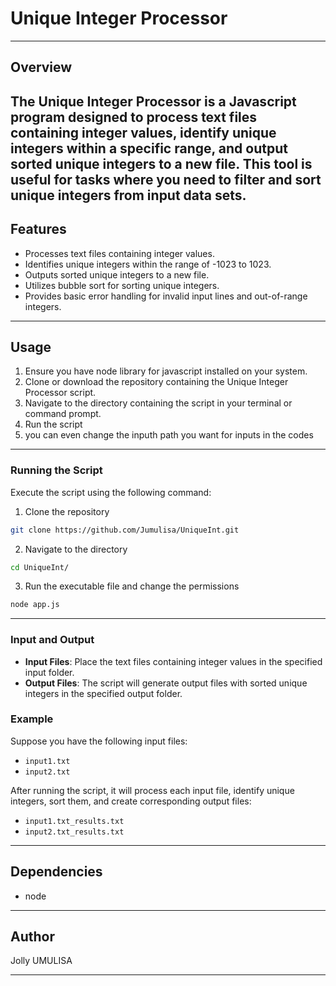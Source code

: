 # Unique Integer Processor
------------------------------------------------------------------------------------------------------------------------------------------
## Overview
The Unique Integer Processor is a  Javascript program designed to process text files containing integer values, identify unique integers within a specific range, and output sorted unique integers to a new file. This tool is useful for tasks where you need to filter and sort unique integers from input data sets.
------------------------------------------------------------------------------------------------------------------------------------------
## Features
- Processes text files containing integer values.
- Identifies unique integers within the range of -1023 to 1023.
- Outputs sorted unique integers to a new file.
- Utilizes bubble sort for sorting unique integers.
- Provides basic error handling for invalid input lines and out-of-range integers.
------------------------------------------------------------------------------------------------------------------------------------------
## Usage
1. Ensure you have node library for javascript installed on your system.
2. Clone or download the repository containing the Unique Integer Processor script.
3. Navigate to the directory containing the script in your terminal or command prompt.
4. Run the script
5. you can even change the inputh path you want for inputs in the codes
------------------------------------------------------------------------------------------------------------------------------------------
### Running the Script
Execute the script using the following command:
1. Clone the repository
```bash
git clone https://github.com/Jumulisa/UniqueInt.git
```
2. Navigate to the directory
```bash
cd UniqueInt/
```
3. Run the executable file and change the permissions
```bash
node app.js
```

-------------------------------------------------------------------------------------------------------------------------------------------
### Input and Output
- **Input Files**: Place the text files containing integer values in the specified input folder.
- **Output Files**: The script will generate output files with sorted unique integers in the specified output folder.
  
### Example
Suppose you have the following input files:
- `input1.txt`
- `input2.txt`

After running the script, it will process each input file, identify unique integers, sort them, and create corresponding output files:
- `input1.txt_results.txt`
- `input2.txt_results.txt`
------------------------------------------------------------------------------------------------------------------------------------------
## Dependencies
- node
------------------------------------------------------------------------------------------------------------------------------------------
## Author
Jolly UMULISA

----------------------------------------------------------------------------------------------------------------------------------------------------------------
